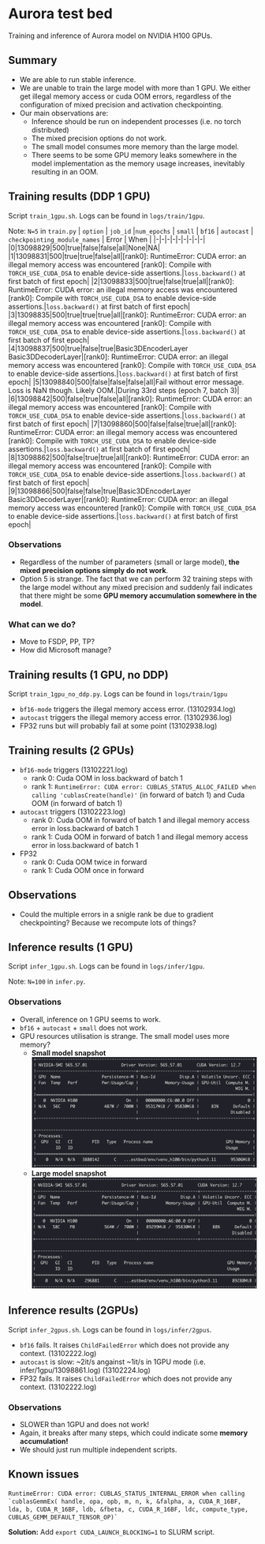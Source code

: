 # Aurora test bed
Training and inference of Aurora model on NVIDIA H100 GPUs. 

## Summary
- We are able to run stable inference.
- We are unable to train the large model with more than 1 GPU. We either get illegal memory access or cuda OOM errors, regardless of the configuration of mixed precision and activation checkpointing. 
- Our main observations are:
    - Inference should be run on independent processes (i.e. no torch distributed)
    - The mixed precision options do not work.
    - The small model consumes more memory than the large model.
    - There seems to be some GPU memory leaks somewhere in the model implementation as the memory usage increases, inevitably resulting in an OOM.

## Training results (DDP 1 GPU)
Script `train_1gpu.sh`. Logs can be found in `logs/train/1gpu`.

Note: `N=5` in `train.py`
| `option` | `job_id` |`num_epochs` | `small` | `bf16` | `autocast` |  `checkpointing_module_names`  | Error | When |
|-|-|-|-|-|-|-|-|-|
|0|13098829|500|true|false|false|all|None|NA|
|1|13098831|500|true|true|false|all|[rank0]: RuntimeError: CUDA error: an illegal memory access was encountered [rank0]: Compile with `TORCH_USE_CUDA_DSA` to enable device-side assertions.|`loss.backward()` at first batch of first epoch|
|2|13098833|500|true|false|true|all|[rank0]: RuntimeError: CUDA error: an illegal memory access was encountered [rank0]: Compile with `TORCH_USE_CUDA_DSA` to enable device-side assertions.|`loss.backward()` at first batch of first epoch|
|3|13098835|500|true|true|true|all|[rank0]: RuntimeError: CUDA error: an illegal memory access was encountered [rank0]: Compile with `TORCH_USE_CUDA_DSA` to enable device-side assertions.|`loss.backward()` at first batch of first epoch|
|4|13098837|500|true|false|true|Basic3DEncoderLayer Basic3DDecoderLayer|[rank0]: RuntimeError: CUDA error: an illegal memory access was encountered [rank0]: Compile with `TORCH_USE_CUDA_DSA` to enable device-side assertions.|`loss.backward()` at first batch of first epoch|
|5|13098840|500|false|false|false|all|Fail without error message. Loss is NaN though. Likely OOM.|During 33rd steps (epoch 7, batch 3)|
|6|13098842|500|false|true|false|all|[rank0]: RuntimeError: CUDA error: an illegal memory access was encountered [rank0]: Compile with `TORCH_USE_CUDA_DSA` to enable device-side assertions.|`loss.backward()` at first batch of first epoch|
|7|13098860|500|false|false|true|all|[rank0]: RuntimeError: CUDA error: an illegal memory access was encountered [rank0]: Compile with `TORCH_USE_CUDA_DSA` to enable device-side assertions.|`loss.backward()` at first batch of first epoch|
|8|13098862|500|false|true|true|all|[rank0]: RuntimeError: CUDA error: an illegal memory access was encountered [rank0]: Compile with `TORCH_USE_CUDA_DSA` to enable device-side assertions.|`loss.backward()` at first batch of first epoch|
|9|13098866|500|false|false|true|Basic3DEncoderLayer Basic3DDecoderLayer|[rank0]: RuntimeError: CUDA error: an illegal memory access was encountered [rank0]: Compile with `TORCH_USE_CUDA_DSA` to enable device-side assertions.|`loss.backward()` at first batch of first epoch|

### Observations
- Regardless of the number of parameters (small or large model), **the mixed precision options simply do not work**. 
- Option 5 is strange. The fact that we can perform 32 training steps with the large model without any mixed precision and suddenly fail indicates that there might be some **GPU memory accumulation somewhere in the model**.

### What can we do?
- Move to FSDP, PP, TP? 
- How did Microsoft manage?

## Training results (1 GPU, no DDP)
Script `train_1gpu_no_ddp.py`. Logs can be found in `logs/train/1gpu`

- `bf16-mode` triggers the illegal memory access error. (13102934.log)
- `autocast` triggers the illegal memory access error. (13102936.log)
- FP32 runs but will probably fail at some point (13102938.log)

## Training results (2 GPUs)

- `bf16-mode` triggers (13102221.log)
    - rank 0: Cuda OOM in loss.backward of batch 1 
    - rank 1: `RuntimeError: CUDA error: CUBLAS_STATUS_ALLOC_FAILED when calling 'cublasCreate(handle)'` (in forward of batch 1) and Cuda OOM (in forward of batch 1)
- `autocast` triggers (13102223.log)
    - rank 0: Cuda OOM in forward of batch 1 and illegal memory access error in loss.backward of batch 1
    - rank 1: Cuda OOM in forward of batch 1 and illegal memory access error in loss.backward of batch 1
- FP32
    - rank 0: Cuda OOM twice in forward
    - rank 1: Cuda OOM once in forward

## Observations
- Could the multiple errors in a snigle rank be due to gradient checkpointing? Because we recompute lots of things?



## Inference results (1 GPU)
Script `infer_1gpu.sh`. Logs can be found in `logs/infer/1gpu`.

Note: `N=100` in `infer.py`.

### Observations
- Overall, inference on 1 GPU seems to work.
- `bf16` + `autocast` + `small` does not work.
- GPU resources utilisation is strange. The small model uses more memory?
    - **Small model snapshot**
    ![Small model GPU snapshot](nsmi_inference_small.png)
    - **Large model snapshot**
    ![Large model GPU snapshot](nsmi_inference_large.png)

## Inference results (2GPUs)
Script `infer_2gpus.sh`. Logs can be found in `logs/infer/2gpus`.

- `bf16` fails. It raises `ChildFailedError` which does not provide any context. (13102222.log)
- `autocast` is slow: ~2it/s angainst ~1it/s in 1GPU mode (i.e. infer/1gpu/13098861.log) (13102224.log)
- FP32 fails. It raises `ChildFailedError` which does not provide any context. (13102222.log)

### Observations
- SLOWER than 1GPU and does not work!
- Again, it breaks after many steps, which could indicate some **memory accumulation!**
- We should just run multiple independent scripts. 

## Known issues
```
RuntimeError: CUDA error: CUBLAS_STATUS_INTERNAL_ERROR when calling `cublasGemmEx( handle, opa, opb, m, n, k, &falpha, a, CUDA_R_16BF, lda, b, CUDA_R_16BF, ldb, &fbeta, c, CUDA_R_16BF, ldc, compute_type, CUBLAS_GEMM_DEFAULT_TENSOR_OP)`
```
**Solution:** Add `export CUDA_LAUNCH_BLOCKING=1` to SLURM script.